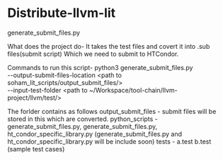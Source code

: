 # Distribute-llvm-lit
generate_submit_files.py

What does the project do- It takes the test files and covert it into .sub files(submit script) Which we need to submit to HTCondor.

Commands to run this script-
python3 generate_submit_files.py \
  --output-submit-files-location <path to soham_lit_scripts/output_submit_files/> \
  --input-test-folder <path to ~/Workspace/tool-chain/llvm-project/llvm/test/>

The forlder contains as follows
output_submit_files - submit files will be stored in this which are converted.
python_scripts      - generate_submit_files.py, generate_submit_files.py, ht_condor_specific_library.py 
                      (generate_submit_files.py and ht_condor_specific_library.py will be include soon)
tests               - a.test b.test (sample test cases)
